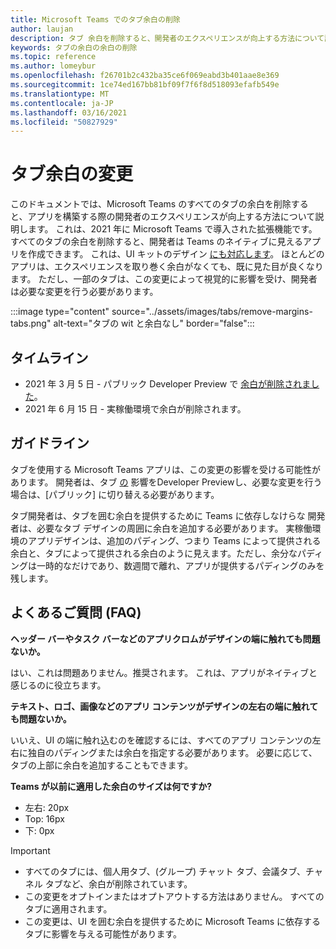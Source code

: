 ```yaml
---
title: Microsoft Teams でのタブ余白の削除
author: laujan
description: タブ 余白を削除すると、開発者のエクスペリエンスが向上する方法について説明します。
keywords: タブの余白の余白の削除
ms.topic: reference
ms.author: lomeybur
ms.openlocfilehash: f26701b2c432ba35ce6f069eabd3b401aae8e369
ms.sourcegitcommit: 1ce74ed167bb81bf09f7f6f8d518093efafb549e
ms.translationtype: MT
ms.contentlocale: ja-JP
ms.lasthandoff: 03/16/2021
ms.locfileid: "50827929"
---
```

# <a name="tab-margin-changes"></a>タブ余白の変更

このドキュメントでは、Microsoft Teams のすべてのタブの余白を削除すると、アプリを構築する際の開発者のエクスペリエンスが向上する方法について説明します。 これは、2021 年に Microsoft Teams で導入された拡張機能です。
すべてのタブの余白を削除すると、開発者は Teams のネイティブに見えるアプリを作成できます。 これは、UI キットのデザイン [にも対応します](~/tabs/design/tabs.md)。 ほとんどのアプリは、エクスペリエンスを取り巻く余白がなくても、既に見た目が良くなります。 ただし、一部のタブは、この変更によって視覚的に影響を受け、開発者は必要な変更を行う必要があります。

:::image type="content" source="../assets/images/tabs/remove-margins-tabs.png" alt-text="タブの wit と余白なし" border="false":::

## <a name="timelines"></a>タイムライン

* 2021 年 3 月 5 日 - パブリック Developer Preview で [余白が削除されました](~/resources/dev-preview/developer-preview-intro.md)。
* 2021 年 6 月 15 日 - 実稼働環境で余白が削除されます。

## <a name="guidelines"></a>ガイドライン

タブを使用する Microsoft Teams アプリは、この変更の影響を受ける可能性があります。 開発者は、タブ [の](~/resources/dev-preview/developer-preview-intro.md) 影響をDeveloper Previewし、必要な変更を行う場合は、[パブリック] に切り替える必要があります。

タブ開発者は、タブを囲む余白を提供するために Teams に依存しなけらな 開発者は、必要なタブ デザインの周囲に余白を追加する必要があります。 実稼働環境のアプリデザインは、追加のパディング、つまり Teams によって提供される余白と、タブによって提供される余白のように見えます。ただし、余分なパディングは一時的なだけであり、数週間で離れ、アプリが提供するパディングのみを残します。

## <a name="faq"></a>よくあるご質問 (FAQ)

**ヘッダー バーやタスク バーなどのアプリクロムがデザインの端に触れても問題ないか。**

はい、これは問題ありません。推奨されます。 これは、アプリがネイティブと感じるのに役立ちます。

**テキスト、ロゴ、画像などのアプリ コンテンツがデザインの左右の端に触れても問題ないか。**

いいえ、UI の端に触れ込むのを確認するには、すべてのアプリ コンテンツの左右に独自のパディングまたは余白を指定する必要があります。 必要に応じて、タブの上部に余白を追加することもできます。

**Teams が以前に適用した余白のサイズは何ですか?**

* 左右: 20px
* Top: 16px
* 下: 0px

> [!IMPORTANT]
> * すべてのタブには、個人用タブ、(グループ) チャット タブ、会議タブ、チャネル タブなど、余白が削除されています。
> * この変更をオプトインまたはオプトアウトする方法はありません。 すべてのタブに適用されます。
> * この変更は、UI を囲む余白を提供するために Microsoft Teams に依存するタブに影響を与える可能性があります。
